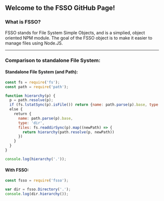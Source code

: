 ## Welcome to the FSSO GitHub Page!

### What is FSSO?
FSSO stands for File System Simple Objects, and is a simplied, object oriented NPM module.
The goal of the FSSO object is to make it easier to manage files using Node.JS.

<hr>

### Comparison to standalone File System:
#### Standalone File System (and Path):
```javascript
const fs = require('fs');
const path = require('path');

function hierarchy(p) {
  p = path.resolve(p);
  if (fs.lstatSync(p).isFile()) return {name: path.parse(p).base, type: 'file'}
  else {
    return {
      name: path.parse(p).base,
      type: 'dir',
      files: fs.readdirSync(p).map((newPath) => {
        return hierarchy(path.resolve(p, newPath))
      })
    }
  }
}

console.log(hierarchy('.'));
```
#### With FSSO:
```javascript
const fsso = require('fsso');

var dir = fsso.Directory('.');
console.log(dir.hierarchy());
